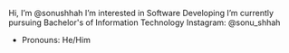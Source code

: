 Hi, I’m @sonushhah
I’m interested in Software Developing
I’m currently pursuing Bachelor's of Information Technology
Instagram: @sonu_shhah
- Pronouns: He/Him


<!---
sonushhah/sonushhah is a ✨ special ✨ repository because its `README.md` (this file) appears on your GitHub profile.
You can click the Preview link to take a look at your changes.
--->
